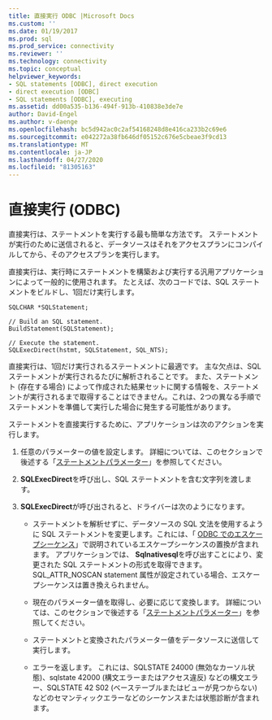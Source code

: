 ```yaml
---
title: 直接実行 ODBC |Microsoft Docs
ms.custom: ''
ms.date: 01/19/2017
ms.prod: sql
ms.prod_service: connectivity
ms.reviewer: ''
ms.technology: connectivity
ms.topic: conceptual
helpviewer_keywords:
- SQL statements [ODBC], direct execution
- direct execution [ODBC]
- SQL statements [ODBC], executing
ms.assetid: dd00a535-b136-494f-913b-410838e3de7e
author: David-Engel
ms.author: v-daenge
ms.openlocfilehash: bc5d942ac0c2af54168248d8e416ca233b2c69e6
ms.sourcegitcommit: e042272a38fb646df05152c676e5cbeae3f9cd13
ms.translationtype: MT
ms.contentlocale: ja-JP
ms.lasthandoff: 04/27/2020
ms.locfileid: "81305163"
---
```

# <a name="direct-execution-odbc"></a>直接実行 (ODBC)
直接実行は、ステートメントを実行する最も簡単な方法です。 ステートメントが実行のために送信されると、データソースはそれをアクセスプランにコンパイルしてから、そのアクセスプランを実行します。  
  
 直接実行は、実行時にステートメントを構築および実行する汎用アプリケーションによって一般的に使用されます。 たとえば、次のコードでは、SQL ステートメントをビルドし、1回だけ実行します。  
  
```  
SQLCHAR *SQLStatement;  
  
// Build an SQL statement.  
BuildStatement(SQLStatement);  
  
// Execute the statement.  
SQLExecDirect(hstmt, SQLStatement, SQL_NTS);  
```  
  
 直接実行は、1回だけ実行されるステートメントに最適です。 主な欠点は、SQL ステートメントが実行されるたびに解析されることです。 また、ステートメント (存在する場合) によって作成された結果セットに関する情報を、ステートメントが実行されるまで取得することはできません。これは、2つの異なる手順でステートメントを準備して実行した場合に発生する可能性があります。  
  
 ステートメントを直接実行するために、アプリケーションは次のアクションを実行します。  
  
1.  任意のパラメーターの値を設定します。 詳細については、このセクションで後述する「[ステートメントパラメーター](../../../odbc/reference/develop-app/statement-parameters.md)」を参照してください。  
  
2.  **SQLExecDirect**を呼び出し、SQL ステートメントを含む文字列を渡します。  
  
3.  **SQLExecDirect**が呼び出されると、ドライバーは次のようになります。  
  
    -   ステートメントを解析せずに、データソースの SQL 文法を使用するように SQL ステートメントを変更します。これには、「 [ODBC でのエスケープシーケンス](../../../odbc/reference/develop-app/escape-sequences-in-odbc.md)」で説明されているエスケープシーケンスの置換が含まれます。 アプリケーションでは、 **Sqlnativesql**を呼び出すことにより、変更された SQL ステートメントの形式を取得できます。 SQL_ATTR_NOSCAN statement 属性が設定されている場合、エスケープシーケンスは置き換えられません。  
  
    -   現在のパラメーター値を取得し、必要に応じて変換します。 詳細については、このセクションで後述する「[ステートメントパラメーター](../../../odbc/reference/develop-app/statement-parameters.md)」を参照してください。  
  
    -   ステートメントと変換されたパラメーター値をデータソースに送信して実行します。  
  
    -   エラーを返します。 これには、SQLSTATE 24000 (無効なカーソル状態)、sqlstate 42000 (構文エラーまたはアクセス違反) などの構文エラー、SQLSTATE 42 S02 (ベーステーブルまたはビューが見つからない) などのセマンティックエラーなどのシーケンスまたは状態診断が含まれます。
